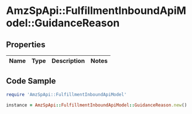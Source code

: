 # AmzSpApi::FulfillmentInboundApiModel::GuidanceReason

## Properties

Name | Type | Description | Notes
------------ | ------------- | ------------- | -------------

## Code Sample

```ruby
require 'AmzSpApi::FulfillmentInboundApiModel'

instance = AmzSpApi::FulfillmentInboundApiModel::GuidanceReason.new()
```


